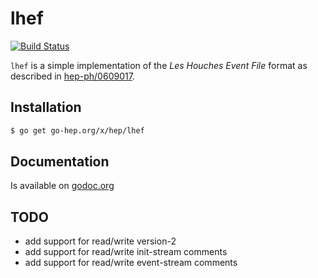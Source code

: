 lhef
====

[![Build Status](https://secure.travis-ci.org/go-hep/lhef.png)](http://travis-ci.org/go-hep/lhef)

``lhef`` is a simple implementation of the _Les Houches Event File_
format as described in [hep-ph/0609017](http://arxiv.org/abs/hep-ph/0609017v1).

## Installation

```sh
$ go get go-hep.org/x/hep/lhef
```


## Documentation

Is available on [godoc.org](http://godoc.org/go-hep.org/x/hep/lhef)


## TODO

- add support for read/write version-2
- add support for read/write init-stream comments
- add support for read/write event-stream comments
